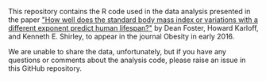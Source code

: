 This repository contains the R code used in the data analysis presented in the
paper <a href='http://onlinelibrary.wiley.com/doi/10.1002/oby.21318/abstract'>
"How well does the standard body mass index or variations with a
different exponent predict human lifespan?"</a> by Dean Foster, Howard Karloff,
and Kenneth E. Shirley, to appear in the journal Obesity in early 2016.

We are unable to share the data, unfortunately, but if you have any questions or comments about the analysis code, please raise an issue in this GitHub
repository.
